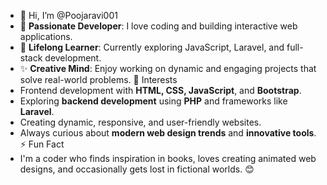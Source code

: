 - 👋 Hi, I’m @Poojaravi001
- 🌟 **Passionate Developer**: I love coding and building interactive web applications.
- 📖 **Lifelong Learner**: Currently exploring  JavaScript, Laravel, and full-stack development.
- ✨ **Creative Mind**: Enjoy working on dynamic and engaging projects that solve real-world problems.
 👀 Interests
- Frontend development with **HTML, CSS, JavaScript**, and **Bootstrap**.
- Exploring **backend development** using **PHP** and frameworks like **Laravel**.
- Creating dynamic, responsive, and user-friendly websites.
- Always curious about **modern web design trends** and **innovative tools**.
⚡ Fun Fact
- I'm a coder who finds inspiration in books, loves creating animated web designs, and occasionally gets lost in fictional worlds. 😊


